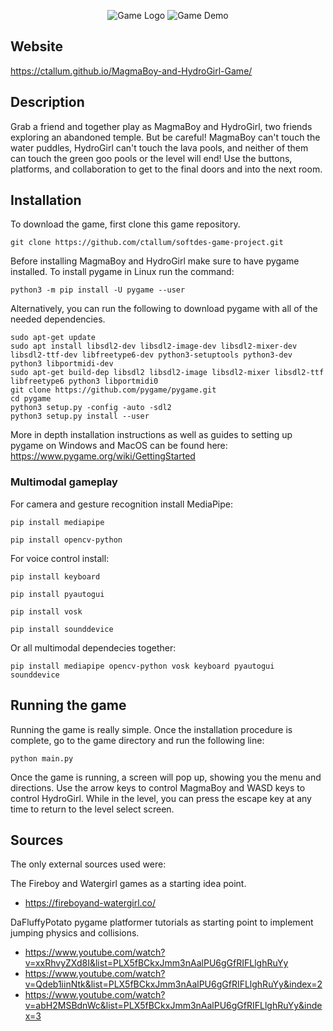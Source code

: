 
<p align="center">
  <img src=data/readme_images/banner.png alt="Game Logo"/>

  <img src=data/readme_images/full_run.gif alt="Game Demo"/>
</p>

## Website
https://ctallum.github.io/MagmaBoy-and-HydroGirl-Game/

## Description
Grab a friend and together play as MagmaBoy and HydroGirl, two friends exploring an abandoned temple. But be careful! MagmaBoy can't touch the water puddles, HydroGirl can't touch the lava pools, and neither of them can touch the green goo pools or the level will end! Use the buttons, platforms, and collaboration to get to the final doors and into the next room.

## Installation
To download the game, first clone this game repository.
```
git clone https://github.com/ctallum/softdes-game-project.git
```

Before installing MagmaBoy and HydroGirl make sure to have pygame installed.
  To install pygame in Linux run the command:
 ```
 python3 -m pip install -U pygame --user
 ```
 Alternatively, you can run the following to download pygame with all of the needed dependencies.
 ```
sudo apt-get update
sudo apt install libsdl2-dev libsdl2-image-dev libsdl2-mixer-dev libsdl2-ttf-dev libfreetype6-dev python3-setuptools python3-dev python3 libportmidi-dev
sudo apt-get build-dep libsdl2 libsdl2-image libsdl2-mixer libsdl2-ttf libfreetype6 python3 libportmidi0
git clone https://github.com/pygame/pygame.git
cd pygame
python3 setup.py -config -auto -sdl2
python3 setup.py install --user
 ```
More in depth installation instructions as well as guides to setting up pygame on Windows and MacOS can be found here:
https://www.pygame.org/wiki/GettingStarted

### Multimodal gameplay
For camera and gesture recognition install MediaPipe:
 ``` 
pip install mediapipe  
 ```
 ``` 
pip install opencv-python  
 ```

For voice control install:
``` 
pip install keyboard
```
``` 
pip install pyautogui
```
``` 
pip install vosk
```
``` 
pip install sounddevice
```
Or all multimodal dependecies together:
```
pip install mediapipe opencv-python vosk keyboard pyautogui sounddevice
```

## Running the game

Running the game is really simple. Once the installation procedure is complete, go to the game directory and run the following line:
```
python main.py
```

Once the game is running, a screen will pop up, showing you the menu and directions. Use the arrow keys to control MagmaBoy and WASD keys to control HydroGirl. While in the level, you can press the escape key at any time to return to the level select screen.

## Sources
The only external sources used were: 

The Fireboy and Watergirl games as a starting idea point.
- https://fireboyand-watergirl.co/

DaFluffyPotato pygame platformer tutorials as starting point to implement jumping physics and collisions.
- https://www.youtube.com/watch?v=xxRhvyZXd8I&list=PLX5fBCkxJmm3nAalPU6gGfRIFLlghRuYy
- https://www.youtube.com/watch?v=Qdeb1iinNtk&list=PLX5fBCkxJmm3nAalPU6gGfRIFLlghRuYy&index=2
- https://www.youtube.com/watch?v=abH2MSBdnWc&list=PLX5fBCkxJmm3nAalPU6gGfRIFLlghRuYy&index=3
